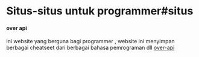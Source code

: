 # Situs-situs untuk programmer#situs


#### over api
ini website yang berguna bagi programmer , website ini menyimpan berbagai cheatseet dari berbagai bahasa pemrograman dll
[over-api](https://overapi.com/)

